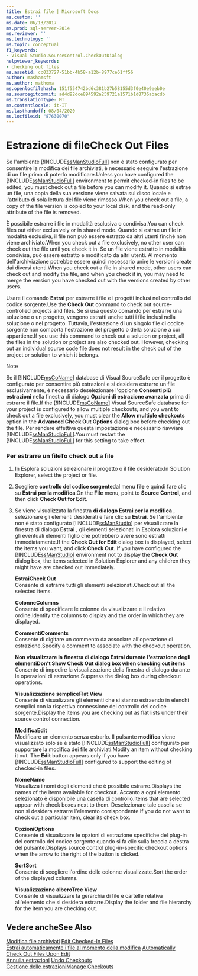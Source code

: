 ```yaml
---
title: Estrai file | Microsoft Docs
ms.custom: ''
ms.date: 06/13/2017
ms.prod: sql-server-2014
ms.reviewer: ''
ms.technology: ''
ms.topic: conceptual
f1_keywords:
- Visual Studio.SourceControl.CheckOutDialog
helpviewer_keywords:
- checking out files
ms.assetid: cc033727-51bb-4b58-a12b-8977ce61ff56
author: mashamsft
ms.author: mathoma
ms.openlocfilehash: 151f554742bd6c381b27b58155d3f0e40e9eeb0e
ms.sourcegitcommit: ad4d92dce894592a259721a1571b1d8736abacdb
ms.translationtype: MT
ms.contentlocale: it-IT
ms.lasthandoff: 08/04/2020
ms.locfileid: "87630070"
---
```

# <a name="check-out-files"></a><span data-ttu-id="2a050-102">Estrazione di file</span><span class="sxs-lookup"><span data-stu-id="2a050-102">Check Out Files</span></span>
  <span data-ttu-id="2a050-103">Se l'ambiente [!INCLUDE[ssManStudioFull](../includes/ssmanstudiofull-md.md)] non è stato configurato per consentire la modifica dei file archiviati, è necessario eseguire l'estrazione di un file prima di poterlo modificare.</span><span class="sxs-lookup"><span data-stu-id="2a050-103">Unless you have configured the [!INCLUDE[ssManStudioFull](../includes/ssmanstudiofull-md.md)] environment to permit checked-in files to be edited, you must check out a file before you can modify it.</span></span> <span data-ttu-id="2a050-104">Quando si estrae un file, una copia della sua versione viene salvata sul disco locale e l'attributo di sola lettura del file viene rimosso.</span><span class="sxs-lookup"><span data-stu-id="2a050-104">When you check out a file, a copy of the file version is copied to your local disk, and the read-only attribute of the file is removed.</span></span>  
  
 <span data-ttu-id="2a050-105">È possibile estrarre i file in modalità esclusiva o condivisa.</span><span class="sxs-lookup"><span data-stu-id="2a050-105">You can check files out either exclusively or in shared mode.</span></span> <span data-ttu-id="2a050-106">Quando si estrae un file in modalità esclusiva, il file non può essere estratto da altri utenti finché non viene archiviato.</span><span class="sxs-lookup"><span data-stu-id="2a050-106">When you check out a file exclusively, no other user can check out the file until you check it in.</span></span> <span data-ttu-id="2a050-107">Se un file viene estratto in modalità condivisa, può essere estratto e modificato da altri utenti. Al momento dell'archiviazione potrebbe essere quindi necessario unire le versioni create dai diversi utenti.</span><span class="sxs-lookup"><span data-stu-id="2a050-107">When you check out a file in shared mode, other users can check out and modify the file, and when you check it in, you may need to merge the version you have checked out with the versions created by other users.</span></span>  
  
 <span data-ttu-id="2a050-108">Usare il comando **Estrai** per estrarre i file e i progetti inclusi nel controllo del codice sorgente.</span><span class="sxs-lookup"><span data-stu-id="2a050-108">Use the **Check Out** command to check out source-controlled projects and files.</span></span> <span data-ttu-id="2a050-109">Se si usa questo comando per estrarre una soluzione o un progetto, vengono estratti anche tutti i file inclusi nella soluzione o nel progetto. Tuttavia, l'estrazione di un singolo file di codice sorgente non comporta l'estrazione del progetto o della soluzione a cui appartiene.</span><span class="sxs-lookup"><span data-stu-id="2a050-109">If you use this command to check out a solution or project, all the files in the solution or project are also checked out. However, checking out an individual source code file does not result in the check out of the project or solution to which it belongs.</span></span>  
  
> [!NOTE]  
>  <span data-ttu-id="2a050-110">Se il [!INCLUDE[msCoName](../includes/msconame-md.md)] database di Visual SourceSafe per il progetto è configurato per consentire più estrazioni e si desidera estrarre un file esclusivamente, è necessario deselezionare l'opzione **Consenti più estrazioni** nella finestra di dialogo **Opzioni di estrazione avanzata** prima di estrarre il file.</span><span class="sxs-lookup"><span data-stu-id="2a050-110">If the [!INCLUDE[msCoName](../includes/msconame-md.md)] Visual SourceSafe database for your project is configured to allow multiple checkouts, and you want to check out a file exclusively, you must clear the **Allow multiple checkouts** option in the **Advanced Check Out Options** dialog box before checking out the file.</span></span> <span data-ttu-id="2a050-111">Per rendere effettiva questa impostazione è necessario riavviare [!INCLUDE[ssManStudioFull](../includes/ssmanstudiofull-md.md)].</span><span class="sxs-lookup"><span data-stu-id="2a050-111">You must restart the [!INCLUDE[ssManStudioFull](../includes/ssmanstudiofull-md.md)] for this setting to take effect.</span></span>  
  
### <a name="to-check-out-a-file"></a><span data-ttu-id="2a050-112">Per estrarre un file</span><span class="sxs-lookup"><span data-stu-id="2a050-112">To check out a file</span></span>  
  
1.  <span data-ttu-id="2a050-113">In Esplora soluzioni selezionare il progetto o il file desiderato.</span><span class="sxs-lookup"><span data-stu-id="2a050-113">In Solution Explorer, select the project or file.</span></span>  
  
2.  <span data-ttu-id="2a050-114">Scegliere **controllo del codice sorgente**dal menu **file** e quindi fare clic su **Estrai per la modifica**.</span><span class="sxs-lookup"><span data-stu-id="2a050-114">On the **File** menu, point to **Source Control**, and then click **Check Out for Edit**.</span></span>  
  
3.  <span data-ttu-id="2a050-115">Se viene visualizzata la finestra **di dialogo Estrai per la modifica** , selezionare gli elementi desiderati e fare clic su **Estrai**. Se l'ambiente non è stato configurato [!INCLUDE[ssManStudio](../includes/ssmanstudio-md.md)] per visualizzare la finestra di dialogo **Estrai** , gli elementi selezionati in Esplora soluzioni e gli eventuali elementi figlio che potrebbero avere sono estratti immediatamente.</span><span class="sxs-lookup"><span data-stu-id="2a050-115">If the **Check Out for Edit** dialog box is displayed, select the items you want, and click **Check Out**. If you have configured the [!INCLUDE[ssManStudio](../includes/ssmanstudio-md.md)] environment not to display the **Check Out** dialog box, the items selected in Solution Explorer and any children they might have are checked out immediately.</span></span>  
  
     <span data-ttu-id="2a050-116">**Estrai**</span><span class="sxs-lookup"><span data-stu-id="2a050-116">**Check Out**</span></span>  
     <span data-ttu-id="2a050-117">Consente di estrarre tutti gli elementi selezionati.</span><span class="sxs-lookup"><span data-stu-id="2a050-117">Check out all the selected items.</span></span>  
  
     <span data-ttu-id="2a050-118">**Colonne**</span><span class="sxs-lookup"><span data-stu-id="2a050-118">**Columns**</span></span>  
     <span data-ttu-id="2a050-119">Consente di specificare le colonne da visualizzare e il relativo ordine.</span><span class="sxs-lookup"><span data-stu-id="2a050-119">Identify the columns to display and the order in which they are displayed.</span></span>  
  
     <span data-ttu-id="2a050-120">**Commenti**</span><span class="sxs-lookup"><span data-stu-id="2a050-120">**Comments**</span></span>  
     <span data-ttu-id="2a050-121">Consente di digitare un commento da associare all'operazione di estrazione.</span><span class="sxs-lookup"><span data-stu-id="2a050-121">Specify a comment to associate with the checkout operation.</span></span>  
  
     <span data-ttu-id="2a050-122">**Non visualizzare la finestra di dialogo Estrai durante l'estrazione degli elementi**</span><span class="sxs-lookup"><span data-stu-id="2a050-122">**Don't Show Check Out dialog box when checking out items**</span></span>  
     <span data-ttu-id="2a050-123">Consente di impedire la visualizzazione della finestra di dialogo durante le operazioni di estrazione.</span><span class="sxs-lookup"><span data-stu-id="2a050-123">Suppress the dialog box during checkout operations.</span></span>  
  
     <span data-ttu-id="2a050-124">**Visualizzazione semplice**</span><span class="sxs-lookup"><span data-stu-id="2a050-124">**Flat View**</span></span>  
     <span data-ttu-id="2a050-125">Consente di visualizzare gli elementi che si stanno estraendo in elenchi semplici con la rispettiva connessione del controllo del codice sorgente.</span><span class="sxs-lookup"><span data-stu-id="2a050-125">Display the items you are checking out as flat lists under their source control connection.</span></span>  
  
     <span data-ttu-id="2a050-126">**Modifica**</span><span class="sxs-lookup"><span data-stu-id="2a050-126">**Edit**</span></span>  
     <span data-ttu-id="2a050-127">Modificare un elemento senza estrarlo. Il pulsante **modifica** viene visualizzato solo se è stato [!INCLUDE[ssManStudioFull](../includes/ssmanstudiofull-md.md)] configurato per supportare la modifica dei file archiviati.</span><span class="sxs-lookup"><span data-stu-id="2a050-127">Modify an item without checking it out. The **Edit** button appears only if you have [!INCLUDE[ssManStudioFull](../includes/ssmanstudiofull-md.md)] configured to support the editing of checked-in files.</span></span>  
  
     <span data-ttu-id="2a050-128">**Nome**</span><span class="sxs-lookup"><span data-stu-id="2a050-128">**Name**</span></span>  
     <span data-ttu-id="2a050-129">Visualizza i nomi degli elementi che è possibile estrarre.</span><span class="sxs-lookup"><span data-stu-id="2a050-129">Displays the names of the items available for checkout.</span></span> <span data-ttu-id="2a050-130">Accanto a ogni elemento selezionato è disponibile una casella di controllo.</span><span class="sxs-lookup"><span data-stu-id="2a050-130">Items that are selected appear with check boxes next to them.</span></span> <span data-ttu-id="2a050-131">Deselezionare tale casella se non si desidera estrarre l'elemento corrispondente.</span><span class="sxs-lookup"><span data-stu-id="2a050-131">If you do not want to check out a particular item, clear its check box.</span></span>  
  
     <span data-ttu-id="2a050-132">**Opzioni**</span><span class="sxs-lookup"><span data-stu-id="2a050-132">**Options**</span></span>  
     <span data-ttu-id="2a050-133">Consente di visualizzare le opzioni di estrazione specifiche del plug-in del controllo del codice sorgente quando si fa clic sulla freccia a destra del pulsante.</span><span class="sxs-lookup"><span data-stu-id="2a050-133">Displays source control plug-in-specific checkout options when the arrow to the right of the button is clicked.</span></span>  
  
     <span data-ttu-id="2a050-134">**Sort**</span><span class="sxs-lookup"><span data-stu-id="2a050-134">**Sort**</span></span>  
     <span data-ttu-id="2a050-135">Consente di scegliere l'ordine delle colonne visualizzate.</span><span class="sxs-lookup"><span data-stu-id="2a050-135">Sort the order of the displayed columns.</span></span>  
  
     <span data-ttu-id="2a050-136">**Visualizzazione albero**</span><span class="sxs-lookup"><span data-stu-id="2a050-136">**Tree View**</span></span>  
     <span data-ttu-id="2a050-137">Consente di visualizzare la gerarchia di file e cartelle relativa all'elemento che si desidera estrarre.</span><span class="sxs-lookup"><span data-stu-id="2a050-137">Display the folder and file hierarchy for the item you are checking out.</span></span>  
  
## <a name="see-also"></a><span data-ttu-id="2a050-138">Vedere anche</span><span class="sxs-lookup"><span data-stu-id="2a050-138">See Also</span></span>  
 <span data-ttu-id="2a050-139">[Modifica file archiviati](../../2014/database-engine/edit-checked-in-files.md) </span><span class="sxs-lookup"><span data-stu-id="2a050-139">[Edit Checked-In Files](../../2014/database-engine/edit-checked-in-files.md) </span></span>  
 <span data-ttu-id="2a050-140">[Estrai automaticamente i file al momento della modifica](../../2014/database-engine/automatically-check-out-files-upon-edit.md) </span><span class="sxs-lookup"><span data-stu-id="2a050-140">[Automatically Check Out Files Upon Edit](../../2014/database-engine/automatically-check-out-files-upon-edit.md) </span></span>  
 <span data-ttu-id="2a050-141">[Annulla estrazioni](../../2014/database-engine/undo-checkouts.md) </span><span class="sxs-lookup"><span data-stu-id="2a050-141">[Undo Checkouts](../../2014/database-engine/undo-checkouts.md) </span></span>  
 [<span data-ttu-id="2a050-142">Gestione delle estrazioni</span><span class="sxs-lookup"><span data-stu-id="2a050-142">Manage Checkouts</span></span>](../../2014/database-engine/manage-checkouts.md)  
  
  
